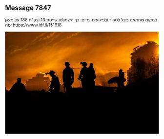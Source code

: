 ## Message 7847

במקום שחמאס ניצל לטרור ולפיגועים ימיים:
כך השתלטו שייטת 13 וצק"ח 188 על מעגן עזה
https://www.idf.il/151618

![Photo](7847/7847_photo.jpg)

